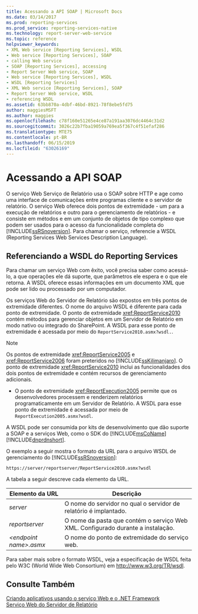 ```yaml
---
title: Acessando a API SOAP | Microsoft Docs
ms.date: 03/14/2017
ms.prod: reporting-services
ms.prod_service: reporting-services-native
ms.technology: report-server-web-service
ms.topic: reference
helpviewer_keywords:
- XML Web service [Reporting Services], WSDL
- Web service [Reporting Services], SOAP
- calling Web service
- SOAP [Reporting Services], accessing
- Report Server Web service, SOAP
- Web service [Reporting Services], WSDL
- WSDL [Reporting Services]
- XML Web service [Reporting Services], SOAP
- Report Server Web service, WSDL
- referencing WSDL
ms.assetid: 63bb870a-4dbf-46bd-8921-78f8ebe5fd75
author: maggiesMSFT
ms.author: maggies
ms.openlocfilehash: c78f160e51265e4ce87a191aa3076dc4464c31d2
ms.sourcegitcommit: 3026c22b7fba19059a769ea5f367c4f51efaf286
ms.translationtype: MTE75
ms.contentlocale: pt-BR
ms.lasthandoff: 06/15/2019
ms.locfileid: "63026169"
---
```

# <a name="accessing-the-soap-api"></a>Acessando a API SOAP
  O serviço Web Serviço de Relatório usa o SOAP sobre HTTP e age como uma interface de comunicações entre programas cliente e o servidor de relatório. O serviço Web oferece dois pontos de extremidade - um para a execução de relatórios e outro para o gerenciamento de relatórios - e consiste em métodos e em um conjunto de objetos de tipo complexo que podem ser usados para o acesso da funcionalidade completa do [!INCLUDE[ssRSnoversion](../../includes/ssrsnoversion-md.md)]. Para chamar o serviço, referencie a WSDL (Reporting Services Web Services Description Language).  
  
## <a name="referencing-the-reporting-services-wsdl"></a>Referenciando a WSDL do Reporting Services  
 Para chamar um serviço Web com êxito, você precisa saber como acessá-lo, a que operações ele dá suporte, que parâmetros ele espera e o que ele retorna. A WSDL oferece essas informações em um documento XML que pode ser lido ou processado por um computador.  
  
 Os serviços Web do Servidor de Relatório são expostos em três pontos de extremidade diferentes. O nome do arquivo WSDL é diferente para cada ponto de extremidade. O ponto de extremidade <xref:ReportService2010> contém métodos para gerenciar objetos em um Servidor de Relatório em modo nativo ou integrado do SharePoint. A WSDL para esse ponto de extremidade é acessada por meio do `ReportService2010.asmx?wsdl.`.  
  
> [!NOTE]  
>  Os pontos de extremidade <xref:ReportService2005> e <xref:ReportService2006> foram preteridos no [!INCLUDE[ssKilimanjaro](../../includes/sskilimanjaro-md.md)]. O ponto de extremidade <xref:ReportService2010> inclui as funcionalidades dos dois pontos de extremidade e contém recursos de gerenciamento adicionais.  
  
-   O ponto de extremidade <xref:ReportExecution2005> permite que os desenvolvedores processem e renderizem relatórios programaticamente em um Servidor de Relatório. A WSDL para esse ponto de extremidade é acessada por meio de `ReportExecution2005.asmx?wsdl`.  
  
 A WSDL pode ser consumida por kits de desenvolvimento que dão suporte a SOAP e a serviços Web, como o SDK do [!INCLUDE[msCoName](../../includes/msconame-md.md)] [!INCLUDE[dnprdnshort](../../includes/dnprdnshort-md.md)].  
  
 O exemplo a seguir mostra o formato da URL para o arquivo WSDL de gerenciamento do [!INCLUDE[ssRSnoversion](../../includes/ssrsnoversion-md.md)]:  
  
```  
https://server/reportserver/ReportService2010.asmx?wsdl  
```  
  
 A tabela a seguir descreve cada elemento da URL.  
  
|Elemento da URL|Descrição|  
|-----------------|-----------------|  
|*server*|O nome do servidor no qual o servidor de relatório é implantado.|  
|*reportserver*|O nome da pasta que contém o serviço Web XML. Configurado durante a instalação.|  
|*\<endpoint name>.asmx*|O nome do ponto de extremidade do serviço web.|  
  
 Para saber mais sobre o formato WSDL, veja a especificação de WSDL feita pelo W3C (World Wide Web Consortium) em http://www.w3.org/TR/wsdl.  
  
## <a name="see-also"></a>Consulte Também  
 [Criando aplicativos usando o serviço Web e o .NET Framework](../../reporting-services/report-server-web-service/net-framework/building-applications-using-the-web-service-and-the-net-framework.md)   
 [Serviço Web do Servidor de Relatório](../../reporting-services/report-server-web-service/report-server-web-service.md)  
  
  

